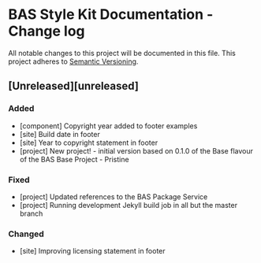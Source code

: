 # BAS Style Kit Documentation - Change log

All notable changes to this project will be documented in this file.
This project adheres to [Semantic Versioning](http://semver.org/spec/v2.0.0.html).

## [Unreleased][unreleased]

### Added

* [component] Copyright year added to footer examples
* [site] Build date in footer
* [site] Year to copyright statement in footer
* [project] New project! - initial version based on 0.1.0 of the Base flavour of the BAS Base Project - Pristine

### Fixed

* [project] Updated references to the BAS Package Service
* [project] Running development Jekyll build job in all but the master branch

### Changed

* [site] Improving licensing statement in footer

